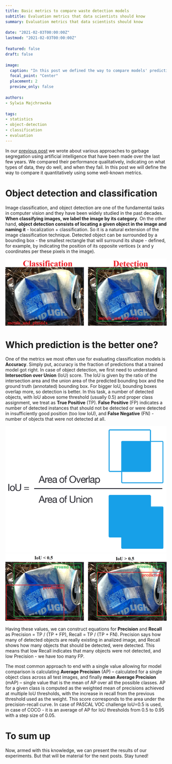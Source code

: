 ```yaml
---
title: Basic metrics to compare waste detection models
subtitle: Evaluation metrics that data scientists should know
summary: Evaluation metrics that data scientists should know

date: "2021-02-03T00:00:00Z"
lastmod: "2021-02-03T00:00:00Z"

featured: false
draft: false

image:
  caption: "In this post we defined the way to compare models' predictions quantitatively using some well-known metrics."
  focal_point: "Center"
  placement: 2
  preview_only: false

authors:
- Sylwia Majchrowska

tags:
- statistics
- object-detection
- classification
- evaluation
---
```


In our [previous post](https://detectwaste.ml/post/06-review-papers/) we wrote about various approaches to garbage segregation using artificial intelligence that have been made over the last few years. We compared their performance qualitatively, indicating on what types of data, they do well, and when they fail. In this post we will define the way to compare it quantitatively using some well-known metrics.

# Object detection and classification

Image classification, and object detection are one of the fundamental tasks in computer vision and they have been widely studied in the past decades. **When classifying images, we label the image by its category**. On the other hand, **object detection consists of locating a given object in the image and naming it** - localization + classification. So it is a natural extension of the image classification technique. Detected object can be surrounded by a bounding box - the smallest rectangle that will surround its shape - defined, for example, by indicating the position of its opposite vertices (x and y coordinates per these pixels in the image).

![](class_vs_detection.png 'Differences between classification and detection.')

# Which prediction is the better one?

One of the metrics we most often use for evaluating classification models is **Accuracy**. Simply put, accuracy is the fraction of predictions that a trained model got right. In case of object detection, we first need to understand **Intersection over Union** (IoU) score. The IoU is given by the ratio of the intersection area and the union area of the predicted bounding box and the ground truth (annotated) bounding box. For bigger IoU, bounding boxes overlap more, so detection is better. In this task, a number of detected objects, with IoU above some threshold (usually 0.5) and proper class assignment, we treat as **True Positive** (TP). **False Positive** (FP) indicates a number of detected instances that should not be detected or were detected in insufficiently good position (too low IoU), and **False Negative** (FN) - number of objects that were not detected at all.

![](iou.png)
![](predictions_iou.png 'Visualization of sample bad and good results for object detection task.')

Having these values, we can construct equations for **Precision** and **Recall** as
Precision = TP / (TP + FP),
Recall = TP / (TP + FN).
Precision says how many of detected objects are really existing in analized image, and Recall shows how many objects that should be detected, were detected. This means that low Recall indicates that many objects were not detected, and low Precision - we have too many FP.

The most common approach to end with a single value allowing for model comparison is calculating **Average Precision** (AP) – calculated for a single object class across all test images, and finally **mean Average Precision** (mAP) – single value that is the mean of AP over all the possible classes. AP for a given class is computed as the weighted mean of precisions achieved at multiple IoU thresholds, with the increase in recall from the previous threshold used as the weight. This score corresponds to the area under the precision-recall curve. In case of PASCAL VOC challenge IoU=0.5 is used, in case of COCO - it is an average of AP for IoU thresholds from 0.5 to 0.95 with a step size of 0.05.

# To sum up

Now, armed with this knowledge, we can present the results of our experiments. But that will be material for the next posts. Stay tuned!
